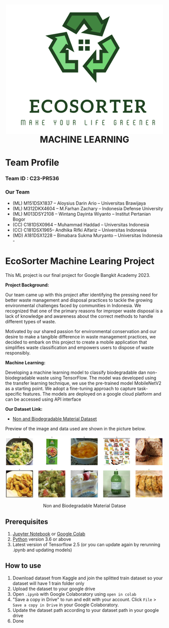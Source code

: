 <h1 align="center">
  <img align="center" src="images\EcoSorter.png"  width="500"></img>
<br>
MACHINE LEARNING 
</h1>


# Team Profile

### Team ID : C23-PR536

### Our Team

* (ML) M151DSX1837 – Aloysius Darin Ario – Universitas Brawijaya 
* (ML) M312DKX4604 – M.Farhan Zachary – Indonesia Defense University 
* (ML) M013DSY2108 – Wintang Dayinta Wiyanto – Institut Pertanian Bogor 
* (CC) C181DSX0964 – Muhammad Haddad – Universitas Indonesia 
* (CC) C181DSX1965– Andhika Rifki Alfariz – Universitas Indonesia
* (MD) A181DSX1228 – Bimabara Sukma Muryanto – Universitas  Indonesia -





# EcoSorter Machine Learing Project
This ML project is our final project for Google Bangkit Academy 2023.

**Project Background:**

Our team came up with this project after identifying the pressing need for better waste management and disposal practices to tackle the growing environmental challenges faced by communities in Indonesia. We recognized that one of the primary reasons for improper waste disposal is a lack of knowledge and awareness about the correct methods to handle different types of waste.

Motivated by our shared passion for environmental conservation and our desire to make a tangible difference in waste management practices, we decided to embark on this project to create a mobile application that simplifies waste classification and empowers users to dispose of waste responsibly.

**Machine Learning:** 


Developing a machine learning model to classify biodegradable dan non-biodegradable waste using TensorFlow. The model was developed using the transfer learning technique, we use the pre-trained model MobileNetV2 as a starting point. We adopt a fine-tuning approach to capture task-specific features. The models are deployed on a google cloud platform and can be accessed using API interface 


**Our Dataset Link:**

* [Non and Biodegradable Material Dataset](https://www.kaggle.com/datasets/rayhanzamzamy/non-and-biodegradable-waste-dataset)

Preview of the image and data used are shown in the picture below.

<img align="center" src="images\dataSetPreview.png"></img>

<p align="center">Non and Biodegradable Material Datase</p>






## Prerequisites
1. [Jupyter Notebook](https://test-jupyter.readthedocs.io/en/latest/install.html) or [Google Colab](https://colab.research.google.com/)
2. [Python](https://www.python.org/downloads/) version 3.6 or above
3. Latest version of Tensorflow 2.5 (or you can update again by rerunning .ipynb and updating models)

## How to use
1. Download dataset from Kaggle and join the splitted train dataset so your dataset will have 1 train folder only
2. Upload the dataset to your google drive
3. Open `.ipynb` with Google Colaboratory using `open in colab`
4. "Save a copy in Drive" to run and edit with your account. Click `File` > `Save a copy in Drive` in your Google Colaboratory.
5. Update the dataset path according to your dataset path in your google drive
6. Done
